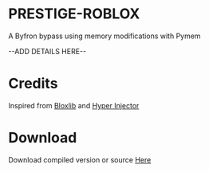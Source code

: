 # PRESTIGE-ROBLOX
A Byfron bypass using memory modifications with Pymem

--ADD DETAILS HERE--

# Credits
Inspired from [Bloxlib](https://github.com/ElCapor/bloxlib) and [Hyper Injector](https://github.com/justDarian/hyperinjector)

# Download
Download compiled version or source [Here](https://github.com/Riz-ve/Prestige-Roblox/releases/tag/Prestige)
